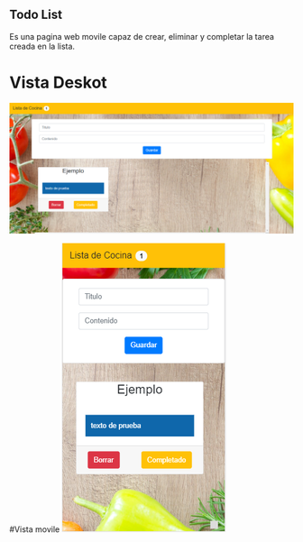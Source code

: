 ## Todo List

Es una pagina web movile capaz de crear, eliminar y completar la tarea creada en la lista.

# Vista Deskot
![laptod](https://raw.githubusercontent.com/angelicanoriega/lim-2018-01-todo-list-frameworks/master/imgReadme/inicio.PNG)

#Vista movile
![celular](https://raw.githubusercontent.com/angelicanoriega/lim-2018-01-todo-list-frameworks/master/imgReadme/movile.PNG)
